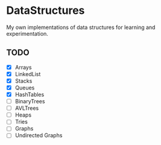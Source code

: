 # DataStructures
My own implementations of data structures for learning and experimentation.

## TODO
- [x] Arrays
- [x] LinkedList
- [x] Stacks
- [x] Queues
- [x] HashTables
- [ ] BinaryTrees
- [ ] AVLTrees
- [ ] Heaps
- [ ] Tries
- [ ] Graphs
- [ ] Undirected Graphs
